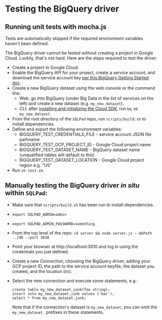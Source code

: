 # Testing the BigQuery driver

## Running unit tests with mocha.js

Tests are automatically skipped if the required environment variables haven't been defined.

The BigQuery driver cannot be tested without creating a project in Google Cloud. Luckily, that's not hard. Here are the steps required to test the driver:

- Create a project in Google Cloud.
- Enable the BigQuery API for your project, create a service account, and download the service account key [per this BigQuery Getting Started doc](https://cloud.google.com/bigquery/docs/quickstarts/quickstart-client-libraries).
- Create a new BigQuery dataset using the web console or the command line:
    - Web: go into BigQuery (under Big Data in the list of services on the left) and create a new dataset (e.g. `my_new_dataset`).
    - CLI: after [installing and initializing the Cloud SDK](https://cloud.google.com/bigquery/docs/quickstarts/quickstart-command-line), run `bq mk my_new_dataset`.
- From the root directory of the `SQLPad` repo, run `scripts/build.sh` to install dependencies.
- Define and export the following environment variables:
    - BIGQUERY_TEST_CREDENTIALS_FILE - service account JSON file pathname
    - BIGQUERY_TEST_GCP_PROJECT_ID - Google Cloud project name
    - BIGQUERY_TEST_DATASET_NAME - BigQuery dataset name (unqualified tables will default to this)
    - BIGQUERY_TEST_DATASET_LOCATION - Google Cloud project region e.g. "US"
- Run `sh test.sh`.

## Manually testing the BigQuery driver _in situ_ within `SQLPad`:

- Make sure that `scripts/build.sh` has been run to install dependencies.
- `export SQLPAD_ADMIN=admin`
- `export SQLPAD_ADMIN_PASSWORD=something`
- From the top level of the repo: `cd server && node server.js --dbPath ../db --port 3010`
- Point your browser at http://localhost:3010 and log in using the credentials you just defined.
- Create a new Connection, choosing the BigQuery driver, adding your GCP project ID, the path to the service account keyfile, the dataset you created, and the location (`US`).
- Select the new connection and execute some statements, e.g.:
    ```
    create table my_new_dataset.junk(foo string);
    insert into my_new_dataset.junk values ('bar');
    select * from my_new_dataset.junk;
    ```

    Note that if the connection's dataset is `my_new_dataset`, you can omit the `my_new_dataset.` prefixes in these statements.
